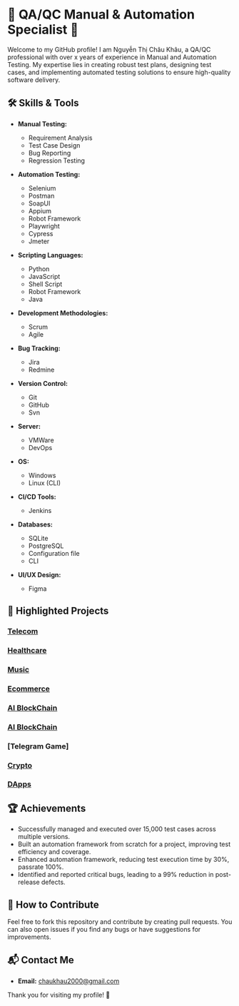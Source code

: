 # 🌟 QA/QC Manual & Automation Specialist 🌟

Welcome to my GitHub profile! I am Nguyễn Thị Châu Khâu, a QA/QC professional with over x years of experience in Manual and Automation Testing. My expertise lies in creating robust test plans, designing test cases, and implementing automated testing solutions to ensure high-quality software delivery.

## 🛠️ Skills & Tools

- **Manual Testing:**
  - Requirement Analysis
  - Test Case Design
  - Bug Reporting
  - Regression Testing

- **Automation Testing:**
  - Selenium
  - Postman
  - SoapUI
  - Appium
  - Robot Framework
  - Playwright
  - Cypress
  - Jmeter

- **Scripting Languages:**
  - Python
  - JavaScript
  - Shell Script
  - Robot Framework
  - Java

- **Development Methodologies:**
  - Scrum
  - Agile

- **Bug Tracking:**
  - Jira
  - Redmine

- **Version Control:**
  - Git
  - GitHub
  - Svn

- **Server:**
  - VMWare
  - DevOps
    
- **OS:**
  - Windows
  - Linux (CLI)
    
- **CI/CD Tools:**
  - Jenkins  

- **Databases:**
  - SQLite
  - PostgreSQL
  - Configuration file
  - CLI

- **UI/UX Design:**
  - Figma

## 🌿 Highlighted Projects

### [Telecom](https://www.cirpack.com/)
### [Healthcare](https://bestmed.au/)
### [Music](https://music.busai.me/new_music)
### [Ecommerce](https://tonic.tongram.app/vi)
### [AI BlockChain](https://friendify.ai/)
### [AI BlockChain](https://gpt.busai.me/welcome)
### [Telegram Game]
### [Crypto](https://winery.finance/info/overview)
### [DApps](https://dev.tongram.app/vi)

## 🏆 Achievements

- Successfully managed and executed over 15,000 test cases across multiple versions.
- Built an automation framework from scratch for a project, improving test efficiency and coverage.
- Enhanced automation framework, reducing test execution time by 30%, passrate 100%.
- Identified and reported critical bugs, leading to a 99% reduction in post-release defects.

## 🤝 How to Contribute

Feel free to fork this repository and contribute by creating pull requests. You can also open issues if you find any bugs or have suggestions for improvements.

## 📬 Contact Me

- **Email:** chaukhau2000@gmail.com

Thank you for visiting my profile! 🌟
